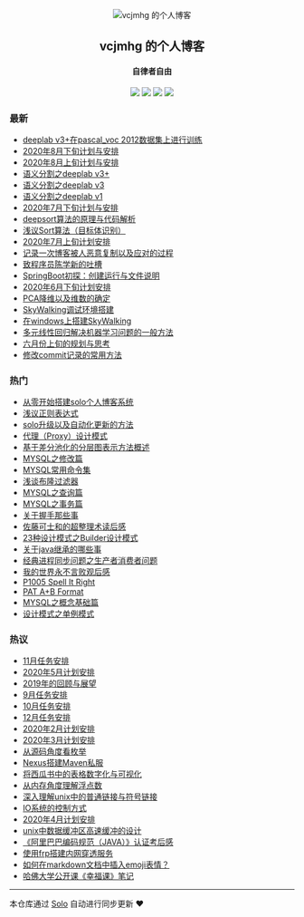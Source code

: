 <p align="center"><img alt="vcjmhg 的个人博客" src="http://img.vcjmhg.top/20200408133631.jpg"></p><h2 align="center">
vcjmhg 的个人博客
</h2>

<h4 align="center">自律者自由</h4>
<p align="center"><a title="vcjmhg 的个人博客" target="_blank" href="https://github.com/goWithHappy/solo-blog"><img src="https://img.shields.io/github/last-commit/goWithHappy/solo-blog.svg?style=flat-square&color=FF9900"></a>
<a title="GitHub repo size in bytes" target="_blank" href="https://github.com/goWithHappy/solo-blog"><img src="https://img.shields.io/github/repo-size/goWithHappy/solo-blog.svg?style=flat-square"></a>
<a title="Solo Version" target="_blank" href="https://github.com/88250/solo/releases"><img src="https://img.shields.io/badge/solo-4.2.0-f1e05a.svg?style=flat-square&color=blueviolet"></a>
<a title="Hits" target="_blank" href="https://github.com/88250/hits"><img src="https://hits.b3log.org/goWithHappy/solo-blog.svg"></a></p>

### 最新

* [deeplab v3+在pascal_voc 2012数据集上进行训练](https://www.vcjmhg.top/train-deeplabv3-puls-with-pascal-voc-2012)
* [2020年8月下旬计划与安排](https://www.vcjmhg.top/2020-8-plan2)
* [2020年8月上旬计划与安排](https://www.vcjmhg.top/2020-8-plan1)
* [语义分割之deeplab v3+](https://www.vcjmhg.top/deeplabv3+)
* [语义分割之deeplab v3](https://www.vcjmhg.top/deeplabv3)
* [语义分割之deeplab v1](https://www.vcjmhg.top/deeplabv1)
* [2020年7月下旬计划与安排](https://www.vcjmhg.top/2020-7-plan2)
* [deepsort算法的原理与代码解析](https://www.vcjmhg.top/deepsort)
* [浅议Sort算法（目标体识别）](https://www.vcjmhg.top/simple-object-online-tracing)
* [2020年7月上旬计划安排](https://www.vcjmhg.top/2020-7-plan1)
* [记录一次博客被人恶意复制以及应对的过程](https://www.vcjmhg.top/deal-the-problem-of-copy-site)
* [致程序员陈学新的吐槽](https://www.vcjmhg.top/to-chenxuexin)
* [SpringBoot初探：创建运行与文件说明](https://www.vcjmhg.top/hello-spring-boot)
* [2020年6月下旬计划安排](https://www.vcjmhg.top/2020-6-16-plan2)
* [PCA降维以及维数的确定](https://www.vcjmhg.top/how-to-use-pca)
* [SkyWalking调试环境搭建](https://www.vcjmhg.top/build-dev-env-for-skywalking)
* [在windows上搭建SkyWalking](https://www.vcjmhg.top/build-skywalking-in-windows)
* [多元线性回归解决机器学习问题的一般方法](https://www.vcjmhg.top/how-to-use-LR)
* [六月份上旬的规划与思考](https://www.vcjmhg.top/2020-6-plan1)
* [修改commit记录的常用方法](https://www.vcjmhg.top/change-commit)

### 热门

* [从零开始搭建solo个人博客系统](https://www.vcjmhg.top/solo_start)
* [浅议正则表达式](https://www.vcjmhg.top/regex)
* [solo升级以及自动化更新的方法](https://www.vcjmhg.top/solo_update)
* [代理（Proxy）设计模式](https://www.vcjmhg.top/proxyMode)
* [基于差分池化的分层图表示方法概述](https://www.vcjmhg.top/Hierarchical_Graph)
* [MYSQL之修改篇](https://www.vcjmhg.top/sql_change)
* [MYSQL常用命令集](https://www.vcjmhg.top/mysqlCommander)
* [浅谈布隆过滤器](https://www.vcjmhg.top/BloomFilter)
* [MYSQL之查询篇](https://www.vcjmhg.top/SQLSelect)
* [MYSQL之事务篇](https://www.vcjmhg.top/sql_transaction)
* [关于握手那些事](https://www.vcjmhg.top/three_way_handshake)
* [佐藤可士和的超整理术读后感](https://www.vcjmhg.top/zotgkeuihe)
* [23种设计模式之Builder设计模式](https://www.vcjmhg.top/BuilderMod)
* [关于java继承的哪些事](https://www.vcjmhg.top/what_happened_when_extend_in_java)
* [经典进程同步问题之生产者消费者问题](https://www.vcjmhg.top/consumerMode)
* [我的世界永不言败观后感](https://www.vcjmhg.top/articles/2019/09/21/1569056246080.html)
* [P1005 Spell It Right](https://www.vcjmhg.top/Spell_It_Right)
* [PAT A+B Format](https://www.vcjmhg.top/HelloPat)
* [MYSQL之概念基础篇](https://www.vcjmhg.top/mysql1)
* [设计模式之单例模式](https://www.vcjmhg.top/instance)

### 热议

* [11月任务安排](https://www.vcjmhg.top/2019_11_plan)
* [2020年5月计划安排](https://www.vcjmhg.top/2020-5-plan)
* [2019年的回顾与展望](https://www.vcjmhg.top/toward_2020)
* [9月任务安排](https://www.vcjmhg.top/plan_2019_9)
* [10月任务安排](https://www.vcjmhg.top/plan_2019_10)
* [12月任务安排](https://www.vcjmhg.top/2019_12_plan)
* [2020年2月计划安排](https://www.vcjmhg.top/2020_2_plan)
* [2020年3月计划安排](https://www.vcjmhg.top/2020_3_Plan)
* [从源码角度看枚举](https://www.vcjmhg.top/essence_of_enumeration)
* [Nexus搭建Maven私服](https://www.vcjmhg.top/build_nexus)
* [将西瓜书中的表格数字化与可视化](https://www.vcjmhg.top/watermelon_to_digital)
* [从内存角度理解浮点数](https://www.vcjmhg.top/float_implication)
* [深入理解unix中的普通链接与符号链接](https://www.vcjmhg.top/unix_about_ln)
* [IO系统的控制方式](https://www.vcjmhg.top/The_mothods_of_control_IO)
* [2020年4月计划安排](https://www.vcjmhg.top/2020_4_Plan)
* [unix中数据缓冲区高速缓冲的设计](https://www.vcjmhg.top/the-design-of-cache-in-linux)
* [《阿里巴巴编码规范（JAVA）》认证考后感](https://www.vcjmhg.top/aliyun_java)
* [使用frp搭建内网穿透服务](https://www.vcjmhg.top/learn-frp)
* [如何在markdown文档中插入emoji表情？](https://www.vcjmhg.top/write-emoji-with-markdown)
* [哈佛大学公开课《幸福课》笔记](https://www.vcjmhg.top/the-course-of-happiness)

---

本仓库通过 [Solo](https://github.com/88250/solo) 自动进行同步更新 ❤️ 